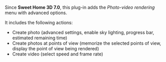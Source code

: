 Since **Sweet Home 3D 7.0**, this plug-in adds the *Photo-video rendering* menu with advanced options.

It includes the following actions:
- Create photo (advanced settings, enable sky lighting, progress bar, estimated remaining time)
- Create photos at points of view (memorize the selected points of view, display the point of view being rendered)
- Create video (select speed and frame rate)
